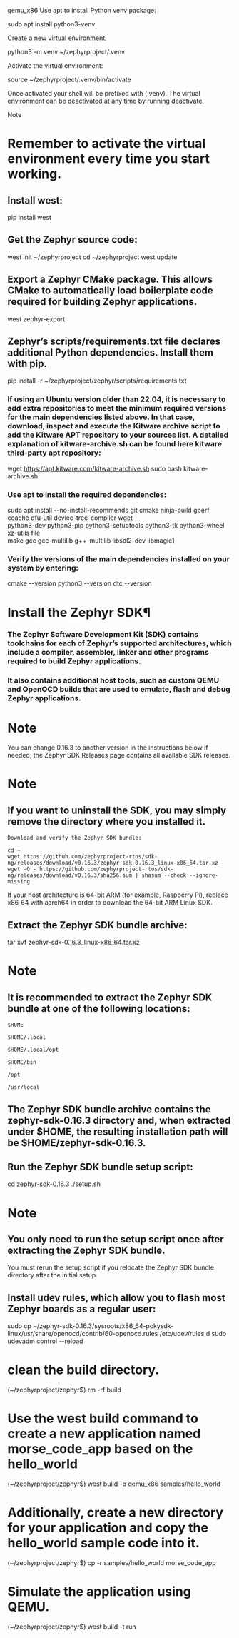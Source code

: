 qemu_x86
Use apt to install Python venv package:

sudo apt install python3-venv

Create a new virtual environment:

python3 -m venv ~/zephyrproject/.venv

Activate the virtual environment:

source ~/zephyrproject/.venv/bin/activate

Once activated your shell will be prefixed with (.venv). The virtual environment can be deactivated at any time by running deactivate.

Note

# Remember to activate the virtual environment every time you start working.

## Install west:

pip install west

## Get the Zephyr source code:

west init ~/zephyrproject
cd ~/zephyrproject
west update

## Export a Zephyr CMake package. This allows CMake to automatically load boilerplate code required for building Zephyr applications.

west zephyr-export

## Zephyr’s scripts/requirements.txt file declares additional Python dependencies. Install them with pip.

pip install -r ~/zephyrproject/zephyr/scripts/requirements.txt

### If using an Ubuntu version older than 22.04, it is necessary to add extra repositories to meet the minimum required versions for the main dependencies listed above. In that case, download, inspect and execute the Kitware archive script to add the Kitware APT repository to your sources list. A detailed explanation of kitware-archive.sh can be found here kitware third-party apt repository:

wget https://apt.kitware.com/kitware-archive.sh
sudo bash kitware-archive.sh

### Use apt to install the required dependencies:

sudo apt install --no-install-recommends git cmake ninja-build gperf \
  ccache dfu-util device-tree-compiler wget \
  python3-dev python3-pip python3-setuptools python3-tk python3-wheel xz-utils file \
  make gcc gcc-multilib g++-multilib libsdl2-dev libmagic1

### Verify the versions of the main dependencies installed on your system by entering:

cmake --version
python3 --version
dtc --version

# Install the Zephyr SDK¶

### The Zephyr Software Development Kit (SDK) contains toolchains for each of Zephyr’s supported architectures, which include a compiler, assembler, linker and other programs required to build Zephyr applications.

### It also contains additional host tools, such as custom QEMU and OpenOCD builds that are used to emulate, flash and debug Zephyr applications.

# Note

You can change 0.16.3 to another version in the instructions below if needed; the Zephyr SDK Releases page contains all available SDK releases.

# Note

## If you want to uninstall the SDK, you may simply remove the directory where you installed it.

    Download and verify the Zephyr SDK bundle:

    cd ~
    wget https://github.com/zephyrproject-rtos/sdk-ng/releases/download/v0.16.3/zephyr-sdk-0.16.3_linux-x86_64.tar.xz
    wget -O - https://github.com/zephyrproject-rtos/sdk-ng/releases/download/v0.16.3/sha256.sum | shasum --check --ignore-missing

If your host architecture is 64-bit ARM (for example, Raspberry Pi), replace x86_64 with aarch64 in order to download the 64-bit ARM Linux SDK.

## Extract the Zephyr SDK bundle archive:

tar xvf zephyr-sdk-0.16.3_linux-x86_64.tar.xz

# Note

## It is recommended to extract the Zephyr SDK bundle at one of the following locations:

    $HOME

    $HOME/.local

    $HOME/.local/opt

    $HOME/bin

    /opt

    /usr/local

## The Zephyr SDK bundle archive contains the zephyr-sdk-0.16.3 directory and, when extracted under $HOME, the resulting installation path will be $HOME/zephyr-sdk-0.16.3.

## Run the Zephyr SDK bundle setup script:

cd zephyr-sdk-0.16.3
./setup.sh

# Note

## You only need to run the setup script once after extracting the Zephyr SDK bundle.

You must rerun the setup script if you relocate the Zephyr SDK bundle directory after the initial setup.

## Install udev rules, which allow you to flash most Zephyr boards as a regular user:

sudo cp ~/zephyr-sdk-0.16.3/sysroots/x86_64-pokysdk-linux/usr/share/openocd/contrib/60-openocd.rules /etc/udev/rules.d
sudo udevadm control --reload




# clean the build directory.
(~/zephyrproject/zephyr$) rm -rf build

# Use the west build command to create a new application named morse_code_app based on the hello_world 
(~/zephyrproject/zephyr$) west build -b qemu_x86 samples/hello_world

# Additionally, create a new directory for your application and copy the hello_world sample code into it.
(~/zephyrproject/zephyr$) cp -r samples/hello_world morse_code_app

# Simulate the application using QEMU.
(~/zephyrproject/zephyr$)  west build -t run
